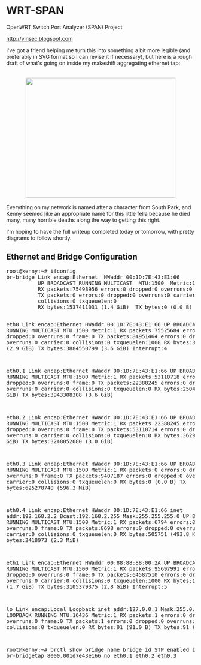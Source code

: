 WRT-SPAN
========

OpenWRT Switch Port Analyzer (SPAN) Project

http://vinsec.blogspot.com

I've got a friend helping me turn this into something a bit more legible (and preferably in SVG format so I can revise it if necessary), but here is a rough draft of what's going on inside my makeshift aggregating ethernet tap:<br />
<br />
<div class="separator" style="clear: both; text-align: center;">
<a href="http://2.bp.blogspot.com/-TcDXwOw56Zo/T6wMje3iiyI/AAAAAAAAAEU/vZJ2iNpUStA/s1600/kenny-draft1.png" imageanchor="1" style="margin-left: 1em; margin-right: 1em;"><img alt="" border="0" height="320" src="http://2.bp.blogspot.com/-TcDXwOw56Zo/T6wMje3iiyI/AAAAAAAAAEU/vZJ2iNpUStA/s400/kenny-draft1.png" title="" width="400" /></a></div>
<br />
Everything on my network is named after a character from South Park, and Kenny seemed like an appropriate name for this little fella because he died many, many horrible deaths along the way to getting this right.

I'm hoping to have the full writeup completed today or tomorrow, with pretty diagrams to follow shortly.
<br />
<h2>Ethernet and Bridge Configuration</h2>
<pre>
root@kenny:~# ifconfig
br-bridge Link encap:Ethernet  HWaddr 00:1D:7E:43:E1:66
          UP BROADCAST RUNNING MULTICAST  MTU:1500  Metric:1
          RX packets:75498956 errors:0 dropped:0 overruns:0 frame:0
          TX packets:0 errors:0 dropped:0 overruns:0 carrier:0
          collisions:0 txqueuelen:0
          RX bytes:1537411031 (1.4 GiB)  TX bytes:0 (0.0 B)

eth0      Link encap:Ethernet  HWaddr 00:1D:7E:43:E1:66
          UP BROADCAST RUNNING MULTICAST  MTU:1500  Metric:1
          RX packets:75525684 errors:0 dropped:0 overruns:0 frame:0
          TX packets:84951464 errors:0 dropped:0 overruns:0 carrier:0
          collisions:0 txqueuelen:1000
          RX bytes:3219450758 (2.9 GiB)  TX bytes:3884550799 (3.6 GiB)
          Interrupt:4

eth0.1    Link encap:Ethernet  HWaddr 00:1D:7E:43:E1:66
          UP BROADCAST RUNNING MULTICAST  MTU:1500  Metric:1
          RX packets:53110718 errors:0 dropped:0 overruns:0 frame:0
          TX packets:22388245 errors:0 dropped:0 overruns:0 carrier:0
          collisions:0 txqueuelen:0
          RX bytes:2504502284 (2.3 GiB)  TX bytes:3943308308 (3.6 GiB)

eth0.2    Link encap:Ethernet  HWaddr 00:1D:7E:43:E1:66
          UP BROADCAST RUNNING MULTICAST  MTU:1500  Metric:1
          RX packets:22388245 errors:0 dropped:0 overruns:0 frame:0
          TX packets:53110714 errors:0 dropped:0 overruns:0 carrier:0
          collisions:0 txqueuelen:0
          RX bytes:3629872878 (3.3 GiB)  TX bytes:3248052080 (3.0 GiB)

eth0.3    Link encap:Ethernet  HWaddr 00:1D:7E:43:E1:66
          UP BROADCAST RUNNING MULTICAST  MTU:1500  Metric:1
          RX packets:0 errors:0 dropped:0 overruns:0 frame:0
          TX packets:9407187 errors:0 dropped:0 overruns:0 carrier:0
          collisions:0 txqueuelen:0
          RX bytes:0 (0.0 B)  TX bytes:625278740 (596.3 MiB)

eth0.4    Link encap:Ethernet  HWaddr 00:1D:7E:43:E1:66
          inet addr:192.168.2.2  Bcast:192.168.2.255  Mask:255.255.255.0
          UP BROADCAST RUNNING MULTICAST  MTU:1500  Metric:1
          RX packets:6794 errors:0 dropped:0 overruns:0 frame:0
          TX packets:8698 errors:0 dropped:0 overruns:0 carrier:0
          collisions:0 txqueuelen:0
          RX bytes:505751 (493.8 KiB)  TX bytes:2418973 (2.3 MiB)

eth1      Link encap:Ethernet  HWaddr 00:88:88:88:00:2A
          UP BROADCAST RUNNING MULTICAST  MTU:1500  Metric:1
          RX packets:95697991 errors:0 dropped:0 overruns:0 frame:0
          TX packets:64587510 errors:0 dropped:0 overruns:0 carrier:0
          collisions:0 txqueuelen:1000
          RX bytes:1880088266 (1.7 GiB)  TX bytes:3105379375 (2.8 GiB)
          Interrupt:5

lo        Link encap:Local Loopback
          inet addr:127.0.0.1  Mask:255.0.0.0
          UP LOOPBACK RUNNING  MTU:16436  Metric:1
          RX packets:1 errors:0 dropped:0 overruns:0 frame:0
          TX packets:1 errors:0 dropped:0 overruns:0 carrier:0
          collisions:0 txqueuelen:0
          RX bytes:91 (91.0 B)  TX bytes:91 (91.0 B)

root@kenny:~# brctl show
bridge name     bridge id               STP enabled     interfaces
br-bridgetap            8000.001d7e43e166       no              eth0.1
                                                        eth0.2
                                                        eth0.3
</pre>
